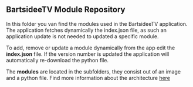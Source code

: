## BartsideeTV Module Repository

In this folder you van find the modules used in the BartsideeTV application. The application fetches dynamically the index.json file, as such an application update is not needed to updated a specific module.

To add, remove or update a module dynamically from the app edit the **index.json** file. If the version number is updated the application will automatically re-download the python file.


The **modules** are located in the subfolders, they consist out of an image and a python file. Find more information about the architecture [here](https://github.com/bartsidee/bartsidee-boxee/wiki/BartsideeTv-Modules)

